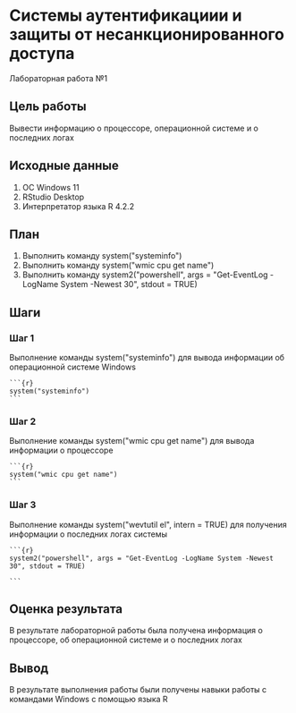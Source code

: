 # Системы аутентификациии и защиты от несанкционированного доступа

Лабораторная работа №1

## Цель работы

Вывести информацию о процессоре, операционной системе и о последних логах

## Исходные данные

1.  ОС Windows 11
2.  RStudio Desktop
3.  Интерпретатор языка R 4.2.2

## План

1.  Выполнить команду system("systeminfo")
2.  Выполнить команду system("wmic cpu get name")
3.  Выполнить команду system2("powershell", args = "Get-EventLog -LogName System -Newest 30", stdout = TRUE)


## Шаги

### Шаг 1
Выполнение команды system("systeminfo") для вывода информации об операционной системе Windows

    ```{r}
    system("systeminfo")
    ```

### Шаг 2
Выполнение команды system("wmic cpu get name") для вывода информации о процессоре

    ```{r}
    system("wmic cpu get name")
    ```

### Шаг 3
Выполнение команды system("wevtutil el", intern = TRUE) для получения информации о последних логах системы

    ```{r}
    system2("powershell", args = "Get-EventLog -LogName System -Newest 30", stdout = TRUE)

    ```

## Оценка результата

В результате лабораторной работы была получена информация о процессоре, об операционной системе и о последних логах

## Вывод

В результате выполнения работы были получены навыки работы с командами Windows с помощью языка R